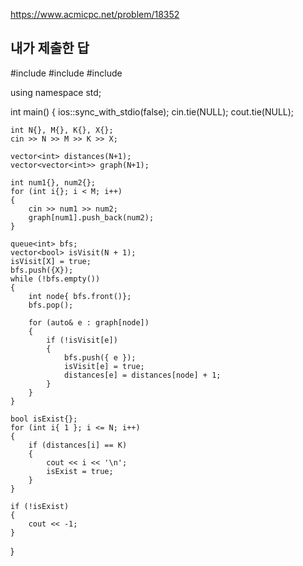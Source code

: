 https://www.acmicpc.net/problem/18352

내가 제출한 답
---------------
#include <iostream>
#include <vector>
#include <queue>

using namespace std;

int main()
{
	ios::sync_with_stdio(false);
	cin.tie(NULL);
	cout.tie(NULL);

	int N{}, M{}, K{}, X{};
	cin >> N >> M >> K >> X;

	vector<int> distances(N+1);
	vector<vector<int>> graph(N+1);

	int num1{}, num2{};
	for (int i{}; i < M; i++)
	{
		cin >> num1 >> num2;
		graph[num1].push_back(num2);
	}

	queue<int> bfs;
	vector<bool> isVisit(N + 1);
	isVisit[X] = true;
	bfs.push({X});
	while (!bfs.empty())
	{
		int node{ bfs.front()};
		bfs.pop();

		for (auto& e : graph[node])
		{
			if (!isVisit[e])
			{
				bfs.push({ e });
				isVisit[e] = true;
				distances[e] = distances[node] + 1;
			}
		}
	}

	bool isExist{};
	for (int i{ 1 }; i <= N; i++)
	{
		if (distances[i] == K)
		{
			cout << i << '\n';
			isExist = true;
		}
	}

	if (!isExist)
	{
		cout << -1;
	}
}
```